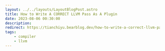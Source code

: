 ```yaml
---
layout: ../../layouts/LayoutBlogPost.astro
title: How to Write A CORRECT LLVM Pass As A Plugin
date: 2023-08-06 00:30:00
description: 
redirect: https://tianchiyu.bearblog.dev/how-to-write-a-correct-llvm-pass-as-a-plugin/
tags:
    - compiler
    - llvm
---
```

